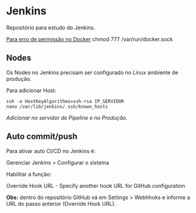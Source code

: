 # Jenkins
Repositório para estudo do Jenkins.

[Para erro de permissão no Docker](https://stackoverflow.com/questions/47854463/docker-got-permission-denied-while-trying-to-connect-to-the-docker-daemon-socke)
chmod 777 /var/run/docker.sock

## Nodes
Os Nodes no Jenkins precisam ser configurado no Linux ambiente de produção.

Para adicionar Host:

```shell
ssh -o HostKeyAlgorithms=ssh-rsa IP_SERVIDOR
nano /var/lib/jenkins/.ssh/known_hosts
```

<i>Adicionar no servidor de Pipeline e no Produção.</i>

## Auto commit/push

Para ativar auto CI/CD no Jenkins é:

Gerenciar Jenkins > Configurar o sistema

Habilitar a função:

Override Hook URL - Specify another hook URL for GitHub configuration

<b>Obs:</b> dentro do repositório GitHub vá em Settings > Webhhoks e informe a URL do passo anterior (Override Hook URL).
